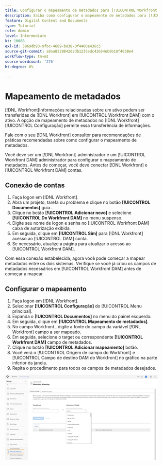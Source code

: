 ```yaml
---
title: Configurar o mapeamento de metadados para [!UICONTROL Workfront DAM]
description: Saiba como configurar o mapeamento de metadados para [!UICONTROL Workfront DAM].
feature: Digital Content and Documents
type: Tutorial
role: Admin
level: Intermediate
kt: 10088
exl-id: 3869db93-9fbc-4689-b838-0f4400a436c3
source-git-commit: a0aa8328842d2db1235edc42664eb0b18f4038e4
workflow-type: tm+mt
source-wordcount: '276'
ht-degree: 0%

---
```


# Mapeamento de metadados

[!DNL Workfront]Informações relacionadas sobre um ativo podem ser transferidas de [!DNL Workfront] em [!UICONTROL Workfront DAM] com o ativo. A opção de mapeamento de metadados no [!DNL Workfront] [!UICONTROL Configuração] permite essa transferência de informações.

Fale com o seu [!DNL Workfront] consultor para recomendações de práticas recomendadas sobre como configurar o mapeamento de metadados.

Você deve ser um [!DNL Workfront] administrador e um [!UICONTROL Workfront DAM] administrador para configurar o mapeamento de metadados. Antes de começar, você deve conectar [!DNL Workfront] e [!UICONTROL Workfront DAM] contas.

## Conexão de contas

1. Faça logon em [!DNL Workfront].
1. Abra um projeto, tarefa ou problema e clique no botão **[!UICONTROL Documentos]** guia .
1. Clique no botão **[!UICONTROL Adicionar novo]** e selecione **[!UICONTROL Do Workfront DAM]** no menu suspenso.
1. Digite seu nome de logon e senha no [!UICONTROL Workfront DAM] caixa de autorização exibida.
1. Em seguida, clique em **[!UICONTROL Sim]** para [!DNL Workfront] acesso ao [!UICONTROL DAM] conta.
1. Se necessário, atualize a página para atualizar o acesso ao [!UICONTROL Workfront DAM].

Com essa conexão estabelecida, agora você pode começar a mapear metadados entre os dois sistemas. Verifique se você já criou os campos de metadados necessários em [!UICONTROL Workfront DAM] antes de começar a mapear.

## Configurar o mapeamento

1. Faça logon em [!DNL Workfront].
1. Selecionar **[!UICONTROL Configuração]** do [!UICONTROL Menu principal].
1. Expanda o **[!UICONTROL Documentos]** no menu do painel esquerdo.
1. Em seguida, clique em **[!UICONTROL Mapeamento de metadados]**.
1. No campo Workfront , digite a fonte do campo da variável [!DNL Workfront] campo a ser mapeado.
1. Em seguida, selecione o target ou correspondente **[!UICONTROL Workfront DAM]** campo de metadados.
1. Clique no botão **[!UICONTROL Adicionar mapeamento]** botão.
1. Você verá o [!UICONTROL Origem de campo do Workfront] e [!UICONTROL Campo de destino DAM do Workfront] no gráfico na parte inferior da janela.
1. Repita o procedimento para todos os campos de metadados desejados.

![Uma captura de tela do [!UICONTROL Mapeamento de metadados] na tela [!DNL Workfront]](assets/01-metadata-mapping.png)
